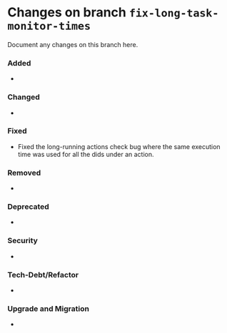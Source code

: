 # Changes on branch `fix-long-task-monitor-times`
Document any changes on this branch here.
### Added
- 

### Changed
- 

### Fixed
- Fixed the long-running actions check bug where the same execution time was used for all the dids under an action.

### Removed
- 

### Deprecated
- 

### Security
- 

### Tech-Debt/Refactor
- 

### Upgrade and Migration
- 
